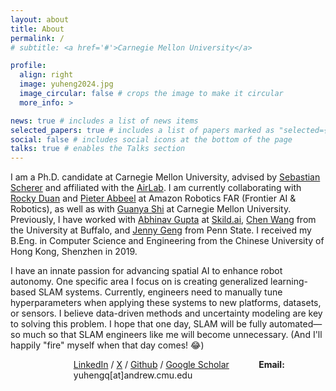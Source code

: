 ```yaml
---
layout: about
title: About
permalink: /
# subtitle: <a href='#'>Carnegie Mellon University</a>

profile:
  align: right
  image: yuheng2024.jpg
  image_circular: false # crops the image to make it circular
  more_info: >

news: true # includes a list of news items
selected_papers: true # includes a list of papers marked as "selected={true}"
social: false # includes social icons at the bottom of the page
talks: true # enables the Talks section
---
```


I am a Ph.D. candidate at Carnegie Mellon University, advised by [Sebastian Scherer](https://theairlab.org/team/sebastian/) and affiliated with the [AirLab](https://theairlab.org). I am currently collaborating with [Rocky Duan](http://rockyduan.com) and [Pieter Abbeel](https://people.eecs.berkeley.edu/~pabbeel/) at Amazon Robotics FAR (Frontier AI & Robotics), as well as with [Guanya Shi](https://www.gshi.me) at Carnegie Mellon University. Previously, I have worked with [Abhinav Gupta](http://www.cs.cmu.edu/~abhinavg/) at [Skild.ai](http://skild.ai), [Chen Wang](https://sairlab.org/chenw/) from the University at Buffalo, and [Jenny Geng](https://ari-psu.github.io/team/junyi_geng/) from Penn State. I received my B.Eng. in Computer Science and Engineering from the Chinese University of Hong Kong, Shenzhen in 2019.

I have an innate passion for advancing spatial AI to enhance robot autonomy. One specific area I focus on is creating generalized learning-based SLAM systems. Currently, engineers need to manually tune hyperparameters when applying these systems to new platforms, datasets, or sensors. I believe data-driven methods and uncertainty modeling are key to solving this problem. I hope that one day, SLAM will be fully automated—so much so that SLAM engineers like me will become unnecessary. (And I'll happily "fire" myself when that day comes! 😂)

<div style="text-align: left; margin-left: 20%;">
    <a href="https://www.linkedin.com/in/yuheng-qiu-6bb9151b0/">LinkedIn</a> /
    <a href="https://x.com/QiuYuhengQiu">X</a> /
    <a href="https://github.com/haleqiu">Github</a> /
    <a href="https://scholar.google.com/citations?user=aEK45mEAAAAJ">Google Scholar</a>
    &nbsp;&nbsp;&nbsp;&nbsp;&nbsp;&nbsp;&nbsp;&nbsp;&nbsp;&nbsp;
    <strong>Email:</strong> yuhengq[at]andrew.cmu.edu
</div>
<!-- {% twitter https://x.com/QiuYuhengQiu maxheight=300 maxwidth=700 limit=1 %} -->
<!-- <a class="twitter-timeline" href="https://twitter.com/QiuYuhengQiu?ref_src=twsrc%5Etfw">Tweets by QiuYuhengQiu</a> <script async src="https://platform.twitter.com/widgets.js" charset="utf-8"></script> -->
